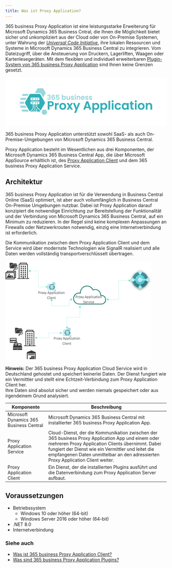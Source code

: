 ```yaml
---
title: Was ist Proxy Application?
---
```

365 business Proxy Application ist eine leistungsstarke Erweiterung für Microsoft Dynamics 365 Business Cntral, die Ihnen die Möglichkeit bietet sicher und unkompliziert aus der Cloud oder von On-Premise Systemen, unter Wahrung der [*Universal Code Initiative*](https://www.microsoft.com/en-us/dynamics-365/blog/it-professional/2022/10/28/the-dynamics-365-business-central-universal-code-initiative-is-live.md), ihre lokalen Ressourcen und Systeme in Microsoft Dynamics 365 Business Central zu integrieren. Vom Dateizugriff, über die Ansteuerung von Druckern, Lagerliften, Waagen oder Kartenlesegeräten. Mit dem flexiblen und individuell erweiterbaren [Plugin-System von 365 business Proxy Application](plugins.md) sind Ihnen keine Grenzen gesetzt.

![365 business Proxy Application](/assets/images/365-business-proxy-application/proxy-application-logo.png)

365 business Proxy Application unterstützt sowohl SaaS- als auch On-Premise-Umgebungen von Microsoft Dynamics 365 Business Central.

Proxy Application besteht im Wesentlichen aus drei Komponenten, der Microsoft Dynamics 365 Business Central App, die über Microsoft AppSource erhältlich ist, des [Proxy Application Client](proxy-application-client-whatis.md) und dem 365 business Proxy Application Service.

## Architektur

365 business Proxy Application ist für die Verwendung in Business Central Online (SaaS) optimiert, ist aber auch vollumfänglich in Business Central On-Premise Umgebungen nutzbar.
Dabei ist Proxy Application darauf konzipiert die notwendige Einrichtung zur Bereitstellung der Funktionalität und der Verbindung von Microsoft Dynamics 365 Business Central, auf ein Minimum zu reduzieren. In der Regel sind keine komplexen Anpassungen an Firewalls oder Netzwerkrouten notwendig, einzig eine Internetverbindung ist erforderlich.

Die Kommunikation zwischen dem Proxy Application Client und dem Service wird über modernste Technologien wie SignalR realisiert und alle Daten werden vollständig transportverschlüsselt übertragen.

![Proxy Application Architektur](/assets/images/365-business-proxy-application/proxy-application-architecture.png)

<div class="alert alert-info">
    <i class="fa-duotone fa-thin fa-lightbulb fa-lg" style="--fa-secondary-color: #00b7c3; --fa-primary-color: #111111;"></i> <strong>Hinweis:</strong> Der 365 business Proxy Application Cloud Service wird in Deutschland gehostet und speichert keinerlei Daten. Der Dienst fungiert wie ein Vermittler und stellt eine Echtzeit-Verbindung zum Proxy Application Client her.<br>Ihre Daten sind absolut sicher und werden niemals gespeichert oder aus irgendeinem Grund analysiert.
</div>

| Komponente | Beschreibung |
| --- | --- |
| Microsoft Dynamics 365 Business Central | Microsoft Dynamics 365 Business Central mit installierter 365 business Proxy Application App. |
| Proxy Application Service | Cloud-Dienst, der die Kommunikation zwischen der 365 business Proxy Application App und einem oder mehreren Proxy Application Clients übernimmt. Dabei fungiert der Dienst wie ein Vermittler und leitet die empfangenen Daten unmittelbar an den adressierten Proxy Application Client weiter. | 
| Proxy Application Client | Ein Dienst, der die installierten Plugins ausführt und die Datenverbindung zum Proxy Application Server aufbaut. |

## Voraussetzungen

- Betriebssystem
    - Windows 10 oder höher (64-bit)
    - Windows Server 2016 oder höher (64-bit)
- .NET 8.0
- Internetverbindung

### Siehe auch

- [Was ist 365 business Proxy Application Client?](proxy-application-client-whatis.md)
- [Was sind 365 business Proxy Application Plugins?](plugins.md)
